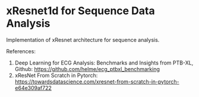 # xResnet1d for Sequence Data Analysis

Implementation of xResnet architecture for sequence analysis.

References:

1. Deep Learning for ECG Analysis: Benchmarks and Insights from PTB-XL, Github: https://github.com/helme/ecg_ptbxl_benchmarking
2. xResNet From Scratch in Pytorch: https://towardsdatascience.com/xresnet-from-scratch-in-pytorch-e64e309af722
